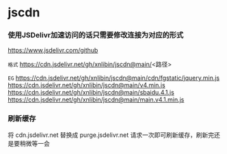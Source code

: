 <!--
 * @Date: 2021-03-08 04:30:21
 * @LastEditors: oldbin
 * @LastEditTime: 2021-03-24 05:42:33
-->
# jscdn


### 使用JSDelivr加速访问的话只需要修改连接为对应的形式

https://www.jsdelivr.com/github

`格式`
https://cdn.jsdelivr.net/gh/xnlibin/jscdn@main/<路径>

`EG`
https://cdn.jsdelivr.net/gh/xnlibin/jscdn@main/cdn/fgstatic/jquery.min.js
https://cdn.jsdelivr.net/gh/xnlibin/jscdn@main/v4.min.js
https://cdn.jsdelivr.net/gh/xnlibin/jscdn@main/sbaidu.4.1.js
https://cdn.jsdelivr.net/gh/xnlibin/jscdn@main/main.v4.1.min.js

### 刷新缓存

将 cdn.jsdelivr.net 替换成 purge.jsdelivr.net 请求一次即可刷新缓存，刷新完还是要稍微等一会